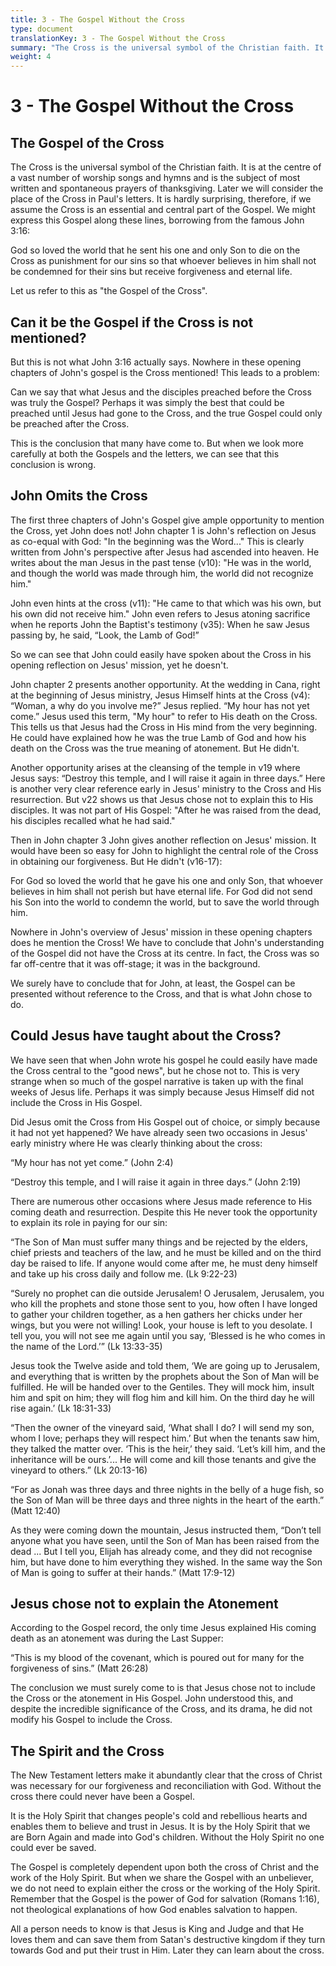 ```yaml
---
title: 3 - The Gospel Without the Cross
type: document
translationKey: 3 - The Gospel Without the Cross
summary: "The Cross is the universal symbol of the Christian faith. It is at the centre of a vast number of worship songs and hymns and is the subject of most written and spontaneous prayers of thanksgiving. Later we will consider the place of the Cross in Paul's letters. It is hardly surprising, therefore, if we assume the Cross is an essential and central part of the Gospel. We might express this Gospel along these lines, borrowing from the famous John 3:16:"
weight: 4
---
```

# 3 - The Gospel Without the Cross

## The Gospel of the Cross

The Cross is the universal symbol of the Christian faith. It is at the centre of a vast number of worship songs and hymns and is the subject of most written and spontaneous prayers of thanksgiving. Later we will consider the place of the Cross in Paul's letters. It is hardly surprising, therefore, if we assume the Cross is an essential and central part of the Gospel. We might express this Gospel along these lines, borrowing from the famous John 3:16:

God so loved the world that he sent his one and only Son to die on the Cross as punishment for our sins so that whoever believes in him shall not be condemned for their sins but receive forgiveness and eternal life.

Let us refer to this as "the Gospel of the Cross".

## Can it be the Gospel if the Cross is not mentioned?

But this is not what John 3:16 actually says. Nowhere in these opening chapters of John's gospel is the Cross mentioned! This leads to a problem:

Can we say that what Jesus and the disciples preached before the Cross was truly the Gospel? Perhaps it was simply the best that could be preached until Jesus had gone to the Cross, and the true Gospel could only be preached after the Cross.

This is the conclusion that many have come to. But when we look more carefully at both the Gospels and the letters, we can see that this conclusion is wrong.

## John Omits the Cross

The first three chapters of John's Gospel give ample opportunity to mention the Cross, yet John does not! John chapter 1 is John's reflection on Jesus as co-equal with God: "In the beginning was the Word..." This is clearly written from John's perspective after Jesus had ascended into heaven. He writes about the man Jesus in the past tense (v10): "He was in the world, and though the world was made through him, the world did not recognize him."

John even hints at the cross (v11): "He came to that which was his own, but his own did not receive him." John even refers to Jesus atoning sacrifice when he reports John the Baptist's testimony (v35): When he saw Jesus passing by, he said, “Look, the Lamb of God!”

So we can see that John could easily have spoken about the Cross in his opening reflection on Jesus' mission, yet he doesn't.

John chapter 2 presents another opportunity. At the wedding in Cana, right at the beginning of Jesus ministry, Jesus Himself hints at the Cross (v4): “Woman, a why do you involve me?” Jesus replied. “My hour has not yet come.” Jesus used this term, "My hour" to refer to His death on the Cross. This tells us that Jesus had the Cross in His mind from the very beginning. He could have explained how he was the true Lamb of God and how his death on the Cross was the true meaning of atonement. But He didn't.

Another opportunity arises at the cleansing of the temple in v19 where Jesus says: “Destroy this temple, and I will raise it again in three days.” Here is another very clear reference early in Jesus' ministry to the Cross and His resurrection. But v22 shows us that Jesus chose not to explain this to His disciples. It was not part of His Gospel: "After he was raised from the dead, his disciples recalled what he had said."

Then in John chapter 3 John gives another reflection on Jesus' mission. It would have been so easy for John to highlight the central role of the Cross in obtaining our forgiveness. But He didn't (v16-17):

For God so loved the world that he gave his one and only Son, that whoever believes in him shall not perish but have eternal life. For God did not send his Son into the world to condemn the world, but to save the world through him.

Nowhere in John's overview of Jesus' mission in these opening chapters does he mention the Cross! We have to conclude that John's understanding of the Gospel did not have the Cross at its centre. In fact, the Cross was so far off-centre that it was off-stage; it was in the background.

We surely have to conclude that for John, at least, the Gospel can be presented without reference to the Cross, and that is what John chose to do.

## Could Jesus have taught about the Cross?

We have seen that when John wrote his gospel he could easily have made the Cross central to the "good news", but he chose not to. This is very strange when so much of the gospel narrative is taken up with the final weeks of Jesus life. Perhaps it was simply because Jesus Himself did not include the Cross in His Gospel.

Did Jesus omit the Cross from His Gospel out of choice, or simply because it had not yet happened? We have already seen two occasions in Jesus' early ministry where He was clearly thinking about the cross:

“My hour has not yet come.” (John 2:4)

“Destroy this temple, and I will raise it again in three days.” (John 2:19)

There are numerous other occasions where Jesus made reference to His coming death and resurrection. Despite this He never took the opportunity to explain its role in paying for our sin:

“The Son of Man must suffer many things and be rejected by the elders, chief priests and teachers of the law, and he must be killed and on the third day be raised to life. If anyone would come after me, he must deny himself and take up his cross daily and follow me. (Lk 9:22-23)

“Surely no prophet can die outside Jerusalem! O Jerusalem, Jerusalem, you who kill the prophets and stone those sent to you, how often I have longed to gather your children together, as a hen gathers her chicks under her wings, but you were not willing! Look, your house is left to you desolate. I tell you, you will not see me again until you say, ‘Blessed is he who comes in the name of the Lord.’” (Lk 13:33-35)

Jesus took the Twelve aside and told them, ‘We are going up to Jerusalem, and everything that is written by the prophets about the Son of Man will be fulfilled. He will be handed over to the Gentiles. They will mock him, insult him and spit on him; they will flog him and kill him. On the third day he will rise again.’ (Lk 18:31-33)

“Then the owner of the vineyard said, ‘What shall I do? I will send my son, whom I love; perhaps they will respect him.’ But when the tenants saw him, they talked the matter over. ‘This is the heir,’ they said. ‘Let’s kill him, and the inheritance will be ours.’... He will come and kill those tenants and give the vineyard to others.” (Lk 20:13-16)

“For as Jonah was three days and three nights in the belly of a huge fish, so the Son of Man will be three days and three nights in the heart of the earth.” (Matt 12:40)

As they were coming down the mountain, Jesus instructed them, “Don’t tell anyone what you have seen, until the Son of Man has been raised from the dead ... But I tell you, Elijah has already come, and they did not recognise him, but have done to him everything they wished. In the same way the Son of Man is going to suffer at their hands.” (Matt 17:9-12)

## Jesus chose not to explain the Atonement

According to the Gospel record, the only time Jesus explained His coming death as an atonement was during the Last Supper:

“This is my blood of the covenant, which is poured out for many for the forgiveness of sins.” (Matt 26:28)

The conclusion we must surely come to is that Jesus chose not to include the Cross or the atonement in His Gospel. John understood this, and despite the incredible significance of the Cross, and its drama, he did not modify his Gospel to include the Cross.

## The Spirit and the Cross

The New Testament letters make it abundantly clear that the cross of Christ was necessary for our forgiveness and reconciliation with God. Without the cross there could never have been a Gospel.

It is the Holy Spirit that changes people's cold and rebellious hearts and enables them to believe and trust in Jesus. It is by the Holy Spirit that we are Born Again and made into God's children. Without the Holy Spirit no one could ever be saved.

The Gospel is completely dependent upon both the cross of Christ and the work of the Holy Spirit. But when we share the Gospel with an unbeliever, we do not need to explain either the cross or the working of the Holy Spirit. Remember that the Gospel is the power of God for salvation (Romans 1:16), not theological explanations of how God enables salvation to happen.

All a person needs to know is that Jesus is King and Judge and that He loves them and can save them from Satan's destructive kingdom if they turn towards God and put their trust in Him. Later they can learn about the cross.
